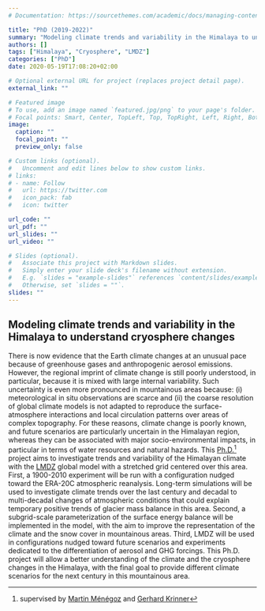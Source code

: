 ```yaml
---
# Documentation: https://sourcethemes.com/academic/docs/managing-content/

title: "PhD (2019-2022)"
summary: "Modeling climate trends and variability in the Himalaya to understand cryosphere changes"
authors: []
tags: ["Himalaya", "Cryosphere", "LMDZ"]
categories: ["PhD"]
date: 2020-05-19T17:08:20+02:00

# Optional external URL for project (replaces project detail page).
external_link: ""

# Featured image
# To use, add an image named `featured.jpg/png` to your page's folder.
# Focal points: Smart, Center, TopLeft, Top, TopRight, Left, Right, BottomLeft, Bottom, BottomRight.
image:
  caption: ""
  focal_point: ""
  preview_only: false

# Custom links (optional).
#   Uncomment and edit lines below to show custom links.
# links:
# - name: Follow
#   url: https://twitter.com
#   icon_pack: fab
#   icon: twitter

url_code: ""
url_pdf: ""
url_slides: ""
url_video: ""

# Slides (optional).
#   Associate this project with Markdown slides.
#   Simply enter your slide deck's filename without extension.
#   E.g. `slides = "example-slides"` references `content/slides/example-slides.md`.
#   Otherwise, set `slides = ""`.
slides: ""
---
```


## Modeling climate trends and variability in the Himalaya to understand cryosphere changes

There is now evidence that the Earth climate changes at an unusual pace because of greenhouse gases and anthropogenic aerosol emissions. However, the regional imprint of climate change is still poorly understood, in particular, because it is mixed with large internal variability. Such uncertainty is even more pronounced in mountainous areas because: (i) meteorological in situ observations are scarce and (ii) the coarse resolution of global climate models is not adapted to reproduce the surface-atmosphere interactions and local circulation patterns over areas of complex topography. For these reasons, climate change is poorly known, and future scenarios are particularly uncertain in the Himalayan region, whereas they can be associated with major socio-environmental impacts, in particular in terms of water resources and natural hazards. This [Ph.D.](https://www.theses.fr/s226411)[^1] project aims to investigate trends and variability of the Himalayan climate with the [LMDZ](https://lmdz.lmd.jussieu.fr/) global model with a stretched grid centered over this area. First, a 1900-2010 experiment will be run with a configuration nudged toward the ERA-20C atmospheric reanalysis. Long-term simulations will be used to investigate climate trends over the last century and decadal to multi-decadal changes of atmospheric conditions that could explain temporary positive trends of glacier mass balance in this area. Second, a subgrid-scale parameterization of the surface energy balance will be implemented in the model, with the aim to improve the representation of the climate and the snow cover in mountainous areas. Third, LMDZ will be used in configurations nudged toward future scenarios and experiments dedicated to the differentiation of aerosol and GHG forcings. This Ph.D. project will allow a better understanding of the climate and the cryosphere changes in the Himalaya, with the final goal to provide different climate scenarios for the next century in this mountainous area.

[^1]: supervised by [Martin Ménégoz](http://pp.ige-grenoble.fr/pageperso/menegozm/) and [Gerhard Krinner](http://www.ige-grenoble.fr/-gerhard-krinner-)

